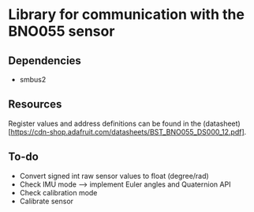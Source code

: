 # Library for communication with the BNO055 sensor

## Dependencies
* smbus2

## Resources
Register values and address definitions can be found in the (datasheet)[https://cdn-shop.adafruit.com/datasheets/BST_BNO055_DS000_12.pdf].

## To-do
* Convert signed int raw sensor values to float (degree/rad)
* Check IMU mode --> implement Euler angles and Quaternion API
* Check calibration mode
* Calibrate sensor